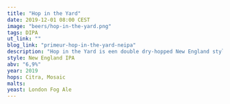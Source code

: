```yaml
---
title: "Hop in the Yard"
date: 2019-12-01 08:00 CEST
image: "beers/hop-in-the-yard.png"
tags: DIPA
ut_link: ""
blog_link: "primeur-hop-in-the-yard-neipa"
description: "Hop in the Yard is een double dry-hopped New England style IPA, geïnspireerd door de IPA’s die we zo goed kennen van de Amerikaanse oostkust."
style: New England IPA
abv: "6,9%"
year: 2019
hops: Citra, Mosaic
malts:
yeast: London Fog Ale
---
```

